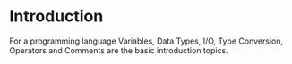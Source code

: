 # Introduction

For a programming language Variables, Data Types, I/O, Type Conversion, Operators and Comments are the basic introduction topics.

